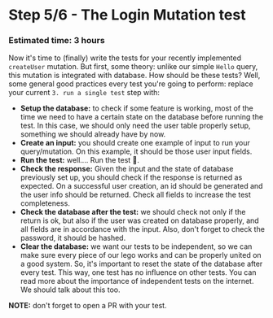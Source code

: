 # Step 5/6 - The Login Mutation test
### Estimated time: 3 hours

Now it's time to (finally) write the tests for your recently implemented `createUser` mutation. But first, some theory: unlike our simple `Hello` query, this mutation is integrated with database. How should be these tests? Well, some general good practices every test you're going to perform: replace your current `3. run a single test` step with:

+ **Setup the database:** to check if some feature is working, most of the time we need to have a certain state on the database before running the test. In this case, we should only need the user table properly setup, something we should already have by now.
+ **Create an input:** you should create one example of input to run your query/mutation. On this example, it should be those user input fields.
+ **Run the test:** well.... Run the test 🏃.
+ **Check the response:** Given the input and the state of database previously set up, you should check if the response is returned as expected. On a successful user creation, an id should be generated and the user info should be returned. Check all fields to increase the test completeness.
+ **Check the database after the test:** we should check not only if the return is ok, but also if the user was created on database properly, and all fields are in accordance with the input. Also, don't forget to check the password, it should be hashed.
+ **Clear the database:** we want our tests to be independent, so we can make sure every piece of our lego works and can be properly united on a good system. So, it's important to reset the state of the database after every test. This way, one test has no influence on other tests. You can read more about the importance of independent tests on the internet. We should talk about this too.

**NOTE:** don't forget to open a PR with your test.
